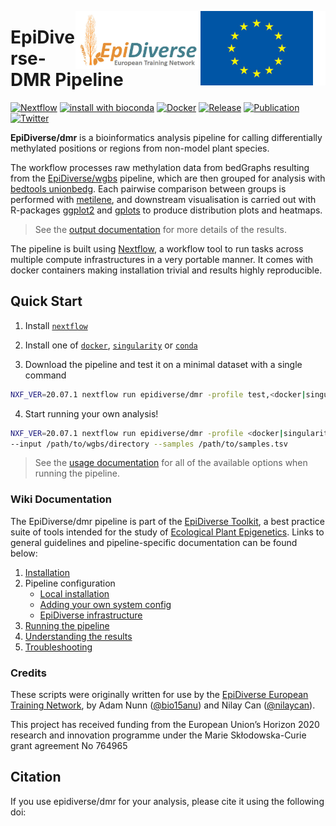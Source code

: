 [<img width="200" align="right" src="docs/images/euflagbetter.jpg">](https://ec.europa.eu/programmes/horizon2020/en)
[<img width="200" align="right" src="docs/images/epidiverse-logo.jpg">](https://epidiverse.eu)

EpiDiverse-DMR Pipeline
========================

[![Nextflow](https://img.shields.io/badge/nextflow-20.07.1-45818e.svg)](https://www.nextflow.io/)
[![install with bioconda](https://img.shields.io/badge/install%20with-bioconda-45818e.svg)](http://bioconda.github.io/)
[![Docker](https://img.shields.io/docker/cloud/automated/epidiverse/dmr.svg)](https://hub.docker.com/r/epidiverse/wgbs)
[![Release](https://img.shields.io/github/v/release/epidiverse/dmr.svg?colorB=45818e)](https://github.com/EpiDiverse/wgbs/releases/latest)
[![Publication](https://img.shields.io/badge/Published-Bioinformatics-45818e.svg?colorB=45818e&style=popout)](https://academic.oup.com/bioinformatics/article-abstract/36/11/3314/5809142)
[![Twitter](https://img.shields.io/twitter/follow/epidiverse?style=social)](https://twitter.com/intent/follow?screen_name=epidiverse)

**EpiDiverse/dmr** is a bioinformatics analysis pipeline for calling differentially methylated positions or regions from non-model plant species.

The workflow processes raw methylation data from bedGraphs resulting from the [EpiDiverse/wgbs](https://github.com/epidiverse/wgbs/) pipeline, which are then grouped for analysis with [bedtools unionbedg](https://github.com/arq5x/bedtools2). Each pairwise comparison between groups is performed with [metilene](https://www.bioinf.uni-leipzig.de/Software/metilene/), and downstream visualisation is carried out with R-packages [ggplot2]() and [gplots]() to produce distribution plots and heatmaps.

> See the [output documentation](docs/output.md) for more details of the results.

The pipeline is built using [Nextflow](https://www.nextflow.io), a workflow tool to run tasks across multiple compute infrastructures in a very portable manner. It comes with docker containers making installation trivial and results highly reproducible.

## Quick Start

1. Install [`nextflow`](https://www.nextflow.io/)

2. Install one of [`docker`](https://docs.docker.com/engine/installation/), [`singularity`](https://www.sylabs.io/guides/3.0/user-guide/) or [`conda`](https://conda.io/miniconda.html)

3. Download the pipeline and test it on a minimal dataset with a single command

```bash
NXF_VER=20.07.1 nextflow run epidiverse/dmr -profile test,<docker|singularity|conda>
```

4. Start running your own analysis!

```bash
NXF_VER=20.07.1 nextflow run epidiverse/dmr -profile <docker|singularity|conda> \
--input /path/to/wgbs/directory --samples /path/to/samples.tsv
```

> See the [usage documentation](docs/usage.md) for all of the available options when running the pipeline.

### Wiki Documentation

The EpiDiverse/dmr pipeline is part of the [EpiDiverse Toolkit](https://app.gitbook.com/@epidiverse/s/project/epidiverse-pipelines/overview), a best practice suite of tools intended for the study of [Ecological Plant Epigenetics](https://app.gitbook.com/@epidiverse/s/project/). Links to general guidelines and pipeline-specific documentation can be found below:

1. [Installation](https://app.gitbook.com/@epidiverse/s/project/epidiverse-pipelines/installation)
2. Pipeline configuration
    * [Local installation](https://app.gitbook.com/@epidiverse/s/project/epidiverse-pipelines/installation#2-install-the-pipeline)
    * [Adding your own system config](https://app.gitbook.com/@epidiverse/s/project/epidiverse-pipelines/installation#3-pipeline-configuration)
    * [EpiDiverse infrastructure](https://app.gitbook.com/@epidiverse/s/project/epidiverse-pipelines/installation#appendices)
3. [Running the pipeline](docs/usage.md)
4. [Understanding the results](docs/output.md)
5. [Troubleshooting](https://app.gitbook.com/@epidiverse/s/project/epidiverse-pipelines/troubleshooting)

### Credits

These scripts were originally written for use by the [EpiDiverse European Training Network](https://epidiverse.eu/), by Adam Nunn ([@bio15anu](https://github.com/bio15anu)) and Nilay Can ([@nilaycan](https://github.com/nilaycan)).

This project has received funding from the European Union’s Horizon 2020 research and innovation
programme under the Marie Skłodowska-Curie grant agreement No 764965

## Citation

If you use epidiverse/dmr for your analysis, please cite it using the following doi: <placeholder>